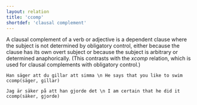 ```yaml
---
layout: relation
title: 'ccomp'
shortdef: 'clausal complement'
---
```


A clausal complement of a verb or adjective is a dependent clause where the subject is not determined by obligatory control, either because the clause has its own overt subject or because the subject is arbitrary or determined anaphorically. (This contrasts with the _xcomp_ relation, which is used for clausal complements with obligatory control.)

~~~ sdparse
Han säger att du gillar att simma \n He says that you like to swim
ccomp(säger, gillar)
~~~

~~~ sdparse
Jag är säker på att han gjorde det \n I am certain that he did it 
ccomp(säker, gjorde) 
~~~

